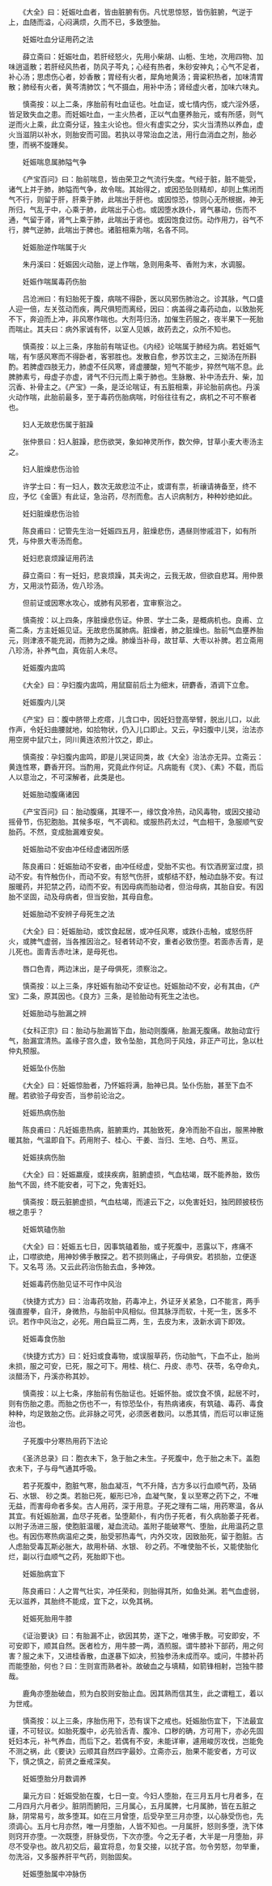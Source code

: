 <!-- { "loadSidebar": true } -->
　　《大全》曰：妊娠吐血者，皆由脏腑有伤。凡忧思惊怒，皆伤脏腑，气逆于上，血随而溢，心闷满烦，久而不已，多致堕胎。

　　妊娠吐血分证用药之法

　　薛立斋曰：妊娠吐血，若肝经怒火，先用小柴胡、山栀、生地，次用四物、加味逍遥散；若肝经风热者，防风子芩丸；心经有热者，朱砂安神丸；心气不足者，补心汤；思虑伤心者，妙香散；胃经有火者，犀角地黄汤；膏粱积热者，加味清胃散；肺经有火者，黄芩清肺饮；气不摄血，用补中汤；肾经虚火者，加味六味丸。

　　慎斋按：以上二条，序胎前有吐血证也。吐血证，或七情内伤，或六淫外感，皆足致失血之患。而妊娠吐血，一主火热者，正以气血壅养胎元，或有所感，则气逆而火上乘，此立斋分证，独主火论也。但火有虚实之分，实火当清热以养血，虚火当滋阴以补水，则胎安而可固。若执以寻常治血之法，用行血消血之剂，胎必堕，而祸不旋踵矣。

　　妊娠喘息属肺隘气争

　　《产宝百问》曰：胎前喘息，皆由荣卫之气流行失度。气经于脏，脏不能受，诸气上并于肺，肺隘而气争，故令喘。其始得之，或因恐坠则精却，却则上焦闭而气不行，则留于肝，肝乘于肺，此喘出于肝也。或因惊恐，惊则心无所根据，神无所归，气乱于中，心乘于肺，此喘出于心也。或因堕水跌仆，肾气暴动，伤而不通，气留于肾，肾气上乘于肺，此喘出于肾也。或因饱食过伤。动作用力，谷气不行，脾气逆肺，此喘出于脾也。诸脏相乘为喘，名各不同。

　　妊娠胎逆作喘属于火

　　朱丹溪曰：妊娠因火动胎，逆上作喘，急则用条芩、香附为末，水调服。

　　妊娠作喘属毒药伤胎

　　吕沧洲曰：有妇胎死于腹，病喘不得卧，医以风邪伤肺治之。诊其脉，气口盛人迎一倍，左关弦动而疾，两尺俱短而离经，因曰：病盖得之毒药动血，以致胎死不下，奔迫而上冲，非风寒作喘也。大剂芎归汤，加催生药服之，夜半果下一死胎而喘止。其夫曰：病外家诚有怀，以室人见嫉，故药去之，众所不知也。

　　慎斋按：以上三条，序胎前有喘证也。《内经》论喘属于肺经为病。若妊娠气喘，有乍感风寒而不得卧者，客邪胜也。发散自愈，参苏饮主之，三拗汤在所斟酌。若脾虚四肢无力，肺虚不任风寒，肾虚腰酸，短气不能步，猝然气喘不息。此脾肺素亏，母虚子亦虚，肾气不归元而上乘于肺也。生脉散、补中汤去升、柴，加沉香、补骨主之。《产宝》一条，是泛论喘证，有五脏相乘，非论胎前病也。丹溪火动作喘，此胎前最多，至于毒药伤胎病喘，时俗往往有之，病机之不可不察者也。

　　妇人无故悲伤属于脏躁

　　张仲景曰：妇人脏躁，悲伤欲哭，象如神灵所作，数欠伸，甘草小麦大枣汤主之。

　　妇人脏燥悲伤治验

　　许学士曰：有一妇人，数次无故悲泣不止，或谓有祟，祈禳请祷备至，终不应，予忆《金匮》有此证，急治药，尽剂而愈。古人识病制方，种种妙绝如此。

　　妊妇脏燥悲伤治验

　　陈良甫曰：记管先生治一妊娠四五月，脏燥悲伤，遇昼则惨戚泪下，如有所凭，与仲景大枣汤而愈。

　　妊妇悲哀烦躁证用药法

　　薛立斋曰：有一妊妇，悲哀烦躁，其夫询之，云我无故，但欲自悲耳。用仲景方，又用淡竹茹汤，佐八珍汤。

　　但前证或因寒水攻心，或肺有风邪者，宜审察治之。

　　慎斋按：以上四条，序脏燥悲伤证。仲景、学士二条，是概病机也。良甫、立斋二条，方主妊娠见证。无故悲伤属肺病。脏燥者，肺之脏燥也。胎前气血壅养胎元，则津液不能充润，而肺为之燥。肺燥当补母，故甘草、大枣以补脾。若立斋用八珍汤，补养气血，真佐前人未尽。

　　妊娠腹内盅鸣

　　《大全》曰：孕妇腹内盅鸣，用鼠窟前后土为细末，研麝香，酒调下立愈。

　　妊娠腹内儿哭

　　《产宝》曰：腹中脐带上疙瘩，儿含口中，因妊妇登高举臂，脱出儿口，以此作声，令妊妇曲腰就地，如拾物状，仍入儿口即止。又云，孕妇腹中儿哭，治法亦用空房中鼠穴土，同川黄连浓煎汁饮之，即止。

　　慎斋按：孕妇腹内盅鸣，即是儿哭证同类，故《大全》治法亦无异。立斋云：黄连性寒，麝香开窍。当酌用，究竟此作何证。凡病能有《灵》、《素》不载，而后人以意治之，不可深解者，此类是也。

　　妊娠胎动腹痛诸因

　　《产宝百问》曰：胎动腹痛，其理不一，缘饮食冷热，动风毒物，或因交接动摇骨节，伤犯胞胎。其候多呕，气不调和。或服热药太过，气血相干，急服顺气安胎药。不然，变成胎漏难安矣。

　　妊娠胎动不安由冲任经虚诸因所感

　　陈良甫曰：妊娠胎动不安者，由冲任经虚，受胎不实也。有饮酒房室过度，损动不安。有忤触伤仆，而动不安。有怒气伤肝，或郁结不舒，触动血脉不安。有过服暖药，并犯禁之药，动而不安。有因母病而胎动者，但治母病，其胎自安。有因胎不坚固，动及母病者，但当安胎，其母自愈。

　　妊娠胎动不安辨子母死生之法

　　《大全》曰：妊娠胎动，或饮食起居，或冲任风寒，或跌仆击触，或怒伤肝火，或脾气虚弱，当各推因治之。轻者转动不安，重者必致伤堕。若面赤舌青，是儿死也。面青舌赤吐沫，是母死也。

　　唇口色青，两边沫出，是子母俱死，须察治之。

　　慎斋按：以上三条，序妊娠有胎动不安证也。妊娠胎动不安，必有其由，《产宝》二条，原其因也。《良方》三条，是验胎动有死生之法也。

　　妊娠胎动与胎漏之辨

　　《女科正宗》曰：胎动与胎漏皆下血，胎动则腹痛，胎漏无腹痛。故胎动宜行气，胎漏宜清热。盖缘子宫久虚，致令坠胎，其危同于风烛，非正产可比，急以杜仲丸预服。

　　妊娠坠仆伤胎

　　《大全》曰：妊娠惊胎者，乃怀娠将满，胎神已具。坠仆伤胎，甚至下血不醒。若欲验子母安否，当参前论治之。

　　妊娠热病伤胎

　　陈良甫曰：凡妊娠患热病，脏腑熏灼，其胎致死，身冷而胎不自出，服黑神散暖其胎，气温即自下。药用附子、桂心、干姜、当归、生地、白芍、黑豆。

　　妊娠挟病伤胎

　　《大全》曰：妊娠羸瘦，或挟疾病，脏腑虚损，气血枯竭，既不能养胎，致伤胎气不固，终不能安者，可下之，免害妊妇。

　　慎斋按：既云脏腑虚损，气血枯竭，而遽云下之，以免害妊妇，独罔顾披枝伤根之患乎？

　　妊娠筑磕伤胎

　　《大全》曰：妊娠五七日，因事筑磕着胎，或子死腹中，恶露以下，疼痛不止，口噤欲绝，用神妙佛手散探之。若不损则痛止，子母俱安。若损胎，立便逐下。又名芎 汤。又云此药治伤胎去血，多神效。

　　妊娠毒药伤胎见证不可作中风治

　　《快捷方式方》曰：治毒药攻胎，药毒冲上，外证牙关紧急，口不能言，两手强直握拳，自汗，身微热，与胎前中风相似。但其脉浮而软，十死一生，医多不识。若作中风治之，必死。用白扁豆二两，生，去皮为末，汲新水调下即效。

　　妊娠毒食伤胎

　　《快捷方式方》曰：妊妇或食毒物，或误服草药，伤动胎气，下血不止，胎尚未损，服之可安，已死，服之可下。用桂、桃仁、丹皮、赤芍、茯苓，名夺命丸，淡醋汤下，丹溪亦称其妙。

　　慎斋按：以上七条，序胎前有伤胎证也。妊娠怀胎。或饮食不慎，起居不时，则有伤胎之患。而胎之伤也不一，有惊恐坠仆，有热病诸疾，有筑磕、毒药、毒食种种，均足致胎之伤。此非脉之可凭，必须医者数问。以悉其情，而后可以审证施治也。

　　子死腹中分寒热用药下法论

　　《圣济总录》曰：胞衣未下，急于胎之未生。子死腹中，危于胎之未下。盖胞衣未下，子与母气通其呼吸。

　　若子死腹中，胞脏气寒，胎血凝冱，气不升降，古方多以行血顺气药，及硝石、水银、 砂之类。若胎已死，躯形已冷，血凝气聚，复以至寒之药下之，不唯无益，而害母命者多矣。古人用药，深于用意。子死之理有二端，用药寒温，各从其宜。有妊娠胎漏，血尽子死者。坠堕颠仆，有内伤子死者，有久病胎萎子死者。以附子汤进三服，使胞脏温暖，凝血流动。盖附子能破寒气、堕胎，此用温药之意也。有因伤寒热病温疟之类，胎受邪热毒气，内外交攻，因致胎死，留于胞脏。古人虑胎受毒瓦斯必胀大，故用朴硝、水银、 砂之药。不唯使胎不长，又能使胎化烂，副以行血顺气之药，死胎即下也。

　　妊娠胎病宜下

　　陈良甫曰：人之胃气壮实，冲任荣和，则胎得其所，如鱼处渊。若气血虚弱，无以滋养，其胎终不能成，宜下之，以免其祸。

　　妊娠死胎用牛膝

　　《证治要诀》曰：有胎漏不止，欲因其势，遂下之，唯佛手散。可安即安，不可安即下，顺其自然。医者检方，用牛膝一两，酒煎服。谓牛膝补下部药，用之何害？服之未下，又进桂香散，血遂暴下如决，煎独参汤未成而卒。或问，牛膝补药而能堕胎，何也？曰：生则宣而熟者补。故破血之与填精，如箭锋相射，岂独牛膝哉。

　　鹿角亦堕胎破血，煎为白胶则安胎止血。因其熟而信其生，此之谓粗工，着以为世戒。

　　慎斋按：以上三条，序胎伤用下，恐有误下之戒也。妊娠胎伤宜下，下法最宜谨，不可轻议。如胎死腹中，必先验舌青、腹冷、口秽的确，方可用下，亦必先固妊妇本元，补气养血，而后下之。若偶有不安，未能详审，遽用峻厉攻伐，岂能免不测之祸，此《要诀》云顺其自然四字最妙。立斋亦云，胎果不能安者，方可议下，慎之慎之，前贤之垂戒深矣。

　　妊娠堕胎分月数调养

　　巢元方曰：妊娠受胎在腹，七日一变。今妇人堕胎，在三月五月七月者多，在二月四月六月者少。脏阴而腑阳，三月属心，五月属脾，七月属肺，皆在五脏之脉，阴常易亏，故多堕耳。如在三月曾堕，后受孕至三月亦堕，以心脉受伤也，先须调心。五月七月亦然，唯一月堕胎，人皆不知也。一月属肝，怒则多堕，洗下体则窍开亦堕。一次既堕，肝脉受伤，下次亦堕。今之无子者，大半是一月堕胎，非尽不受孕也。故凡初交后，最宜将息，勿复交接，以扰子宫。勿令劳怒，勿举重，勿洗浴，又多服养肝平气药，则胎固矣。

　　妊娠堕胎属中冲脉伤

